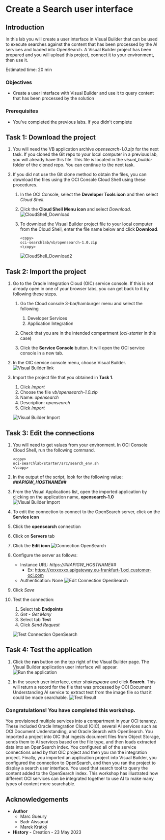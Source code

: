 
# Create a Search user interface

## Introduction
In this lab you will create a user interface in Visual Builder that can be used to execute searches against the content that has been processed by the AI services and loaded into OpenSearch. A Visual Builder project has been prepared and you will upload this project, connect it to your environment, then use it. 

Estimated time: 20 min

### Objectives

- Create a user interface with Visual Builder and use it to query content that has been processed by the solution

### Prerequisites
- You've completed the previous labs. If you didn't complete 

## Task 1: Download the project
1. You will need the VB application archive *opensearch-1.0.zip* for the next task. If you cloned the Git repo to your local computer in a previous lab, you will already have this file. This file is located in the *visual_builder* folder of the cloned repo. You can continue to the next task.

2. If you did not use the Git clone method to obtain the files, you can download the files using the OCI Console Cloud Shell using these procedures.

    1. In the OCI Console, select the **Developer Tools icon** and then select *Cloud Shell*.

    1. Click the **Cloud Shell Menu icon** and select *Download*.
    ![CloudShell_Download](images/opensearch-cloudshell-download.png)

    1. To download the Visual Builder project file to your local computer from the Cloud Shell, enter the file name below and click **Download**.
        ```
        <copy>
        oci-searchlab/vb/opensearch-1.0.zip
        <\copy>
        ```

        ![CloudShell_Download2](images/opensearch-cloudshell-download5.png)


## Task 2: Import the project
1. Go to the Oracle Integration Cloud (OIC) service console. If this is not already open in one of your browser tabs, you can get back to it by following these steps.
  
    1. Go the Cloud console 3-bar/hamburger menu and select the following    
        1. Developer Services
        1. Application Integration
  
    1. Check that you are in the intended compartment (*oci-starter* in this case)

    1. Click the **Service Console** button. It will open the OCI service console in a new tab.


1. In the OIC service console menu, choose Visual Builder.
![Visual Builder link](images/opensearch-vb-link-oic.png)

1. Import the project file that you obtained in **Task 1**.
    1. Click *Import*
    1. Choose the file *vb/opensearch-1.0.zip*
    1. Name: *opensearch*
    1. Description: *opensearch*
    1. Click *Import*

    ![Visual Builder Import](images/opensearch-vb-import.png)

## Task 3: Edit the connections

1. You will need to get values from your environment. In OCI Console Cloud Shell, run the following command. 
    ```
    <copy>
    oci-searchlab/starter/src/search_env.sh
    <\copy>
    ```

1. In the output of the script, look for the following value:
***##APIGW_HOSTNAME##***


1. From the Visual Applications list, open the imported application by clicking on the application name, **opensearch-1.0**
![Visual Builder Import](images/opensearch-vb-applications.png)

1. To edit the connection to connect to the OpenSearch server, click on the **Service icon**

1. Click the **opensearch** connection 

1. Click on **Servers** tab

1. Click the **Edit icon** 
![Connection OpenSearch](images/opensearch-vb-connection-opensearch.png)

1. Configure the server as follows:
    - Instance URL: *https://##APIGW_HOSTNAME##*
      - Ex: https://xxxxxxxx.apigateway.eu-frankfurt-1.oci.customer-oci.com
    - Authentication: None
![Edit Connection OpenSearch](images/opensearch-vb-connection-opensearch2.png)

1. Click *Save*

1. Test the connection:
    1. Select tab **Endpoints**
    1.  *Get - Get Many*
    1. Select tab **Test**
    1. Click *Send Request*

    ![Test Connection OpenSearch](images/opensearch-vb-connection-opensearch3.png)

## Task 4: Test the application

1. Click the **run** button on the top right of the Visual Builder page. The Visual Builder application user interface will appear.
![Run the application](images/opensearch-vb-test.png)

1. In the search user interface, enter *shakespeare* and click **Search**. This will return a record for the file that was processed by OCI Document Understanding AI service to extract text from the image file so that it could be made searchable.
![Test Result](images/opensearch-vb-test-result.png)

### Congratulations! You have completed this workshop.
You provisioned multiple services into a compartment in your OCI tenancy. These included Oracle Integration Cloud (OIC), several AI services such as OCI Document Understanding, and Oracle Search with OpenSearch. You imported a project into OIC that ingests document files from Object Storage, sends them to AI services based on the file type, and then loads extracted data into an OpenSearch index. You configured all of the service connections used by that OIC project and then you ran the integration project. Finally, you imported an application project into Visual Builder, you configured the connection to OpenSearch, and then you ran the project to display a search user interface. You used that search tool to query the content added to the OpenSearch index. This workshop has illustrated how different OCI services can be integrated together to use AI to make many types of content more searchable.

## Acknowledgements
- **Author**
  - Marc Gueury
  - Badr Aissaoui
  - Marek Krátký 
- **History** - Creation - 23 May 2023

